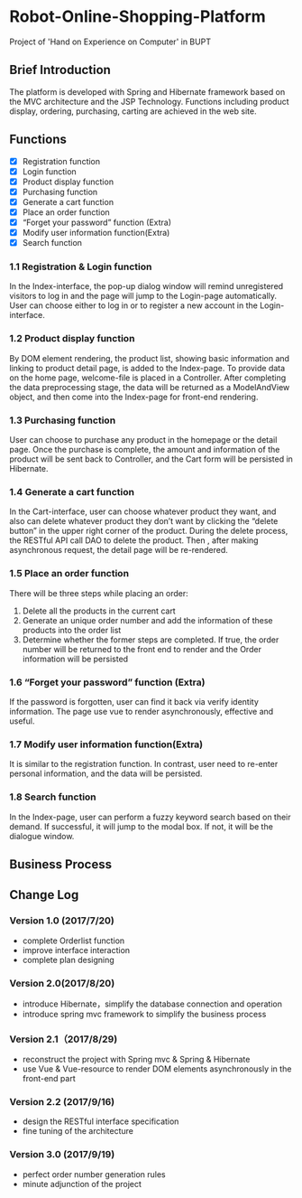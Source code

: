 # Robot-Online-Shopping-Platform
Project of 'Hand on Experience on Computer' in BUPT
## Brief Introduction
The platform is developed with Spring and Hibernate framework based on the MVC architecture and the JSP Technology. 
Functions including product display, ordering, purchasing, carting are achieved in the web site.

## Functions
- [x] Registration function
- [x] Login function
- [x] Product display function
- [x] Purchasing function
- [x] Generate a cart function           
- [x] Place an order function
- [x] “Forget your password” function (Extra)
- [x] Modify user information function(Extra)
- [x] Search function

### 1.1	Registration & Login function
In the Index-interface, the pop-up dialog window will remind unregistered visitors to log in and the page will jump to the Login-page automatically. User can choose either to log in or to register a new account in the Login-interface.  

### 1.2	Product display function
By DOM element rendering, the product list, showing basic information and linking to product detail page, is added to the Index-page. 
To provide data on the home page, welcome-file is placed in a Controller. After completing the data preprocessing stage, the data will be returned as a ModelAndView object, and then come into the Index-page for front-end rendering.

### 1.3	Purchasing function
User can choose to purchase any product in the homepage or the detail page.
Once the purchase is complete, the amount and information of the product will be sent back to Controller, and the Cart form will be persisted in Hibernate. 

### 1.4	Generate a cart function 
In the Cart-interface, user can choose whatever product they want, and also can delete whatever product they don’t want by clicking the “delete button” in the upper right corner of the product. 
During the delete process, the RESTful API call DAO to delete the product. Then , after making asynchronous request, the detail page will be re-rendered.

### 1.5	Place an order function
There will be three steps while placing an order:
1.	Delete all the products in the current cart
2.	Generate an unique order number and add the information of these products into the order list
3.	Determine whether the former steps are completed. If true, the order number will be returned to the front end to render and the Order information will be persisted

### 1.6	“Forget your password” function (Extra)
If the password is forgotten, user can find it back via verify identity information. 
The page use vue to render asynchronously, effective and useful.

### 1.7	Modify user information function(Extra)
It is similar to the registration function. In contrast, user need to re-enter personal information, and the data will be persisted.

### 1.8	Search function
In the Index-page, user can perform a fuzzy keyword search based on their demand. If successful, it will jump to the modal box. If not, it will be the dialogue window.


## Business Process
 
## Change Log
### Version 1.0 (2017/7/20)
- complete Orderlist function 
- improve interface interaction
- complete plan designing

### Version 2.0(2017/8/20)
- introduce Hibernate，simplify the database connection and operation
- introduce spring mvc framework to simplify the business process

### Version 2.1（2017/8/29)
- reconstruct the project with Spring mvc & Spring & Hibernate
- use Vue & Vue-resource to render DOM elements asynchronously in the front-end part

### Version 2.2 (2017/9/16)
- design the RESTful interface specification
- fine tuning of the architecture

### Version 3.0 (2017/9/19)
- perfect order number generation rules
- minute adjunction of the project
